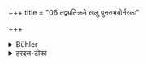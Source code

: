 +++
title = "06 तद्व्यतिक्रमे खलु पुनरुभयोर्नरकः"

+++

<details><summary>Bühler</summary>

6. If the (marriage vow) is transgressed, both (husband and wife) certainly go to hell.
</details>

<details><summary>हरदत्त-टीका</summary>

## सूत्रम्
तद्व्यतिक्रमे खलु पुनरुभयोर्नरकः ॥६॥  
### प्रस्तावः
पाणिरन्यो भवतु, को दोषः ?  
## टिप्पनी
तस्य पाणेर्व्यतिक्रमे उभयोर्दम्पत्योः नरको भवति । खलु पुनरिति प्रसिद्धिद्योतकौ निपातौ । अतः पत्याऽपि न स पाणिस्त्याज्यः यः पूर्वं गृहीतः । भार्ययापि न स पाणिस्त्याज्यो येन पूर्वमात्मानः पाणिर्गृहीतः॥६॥
</details>
